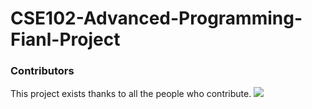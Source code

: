 # CSE102-Advanced-Programming-Fianl-Project

### Contributors

This project exists thanks to all the people who contribute. 
<a href="https://github.com/yubocai-poly/CSE102-Advanced-Programming-Fianl-Project/network/dependencies)"><img src="https://opencollective.com/standard-readme/contributors.svg?width=890&button=false" /></a>
